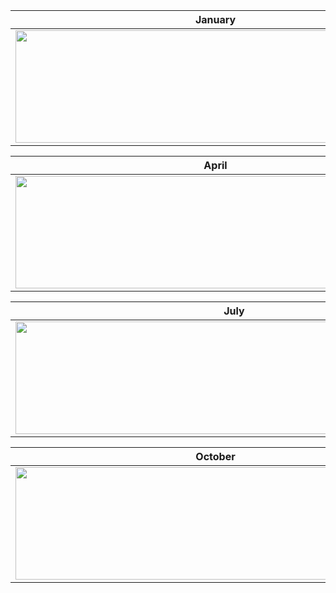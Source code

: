 | January | February | March |
| ----- | ------------ | ------------ |
|<img src="https://i.ibb.co/2NVh6pX/base-calendar-january.png" width="640" height="180"/>|<img src="https://i.ibb.co/z5G0NRK/base-calendar-february.png" width="640" height="180"/>|<img src="https://i.ibb.co/fDVwTcg/base-calendar-march.png" width="640" height="180"/>

| April | May | June |
| ----- | ------------ | ------------ |
|<img src="https://i.ibb.co/PGymgN5/base-calendar-april.png" width="640" height="180"/>|<img src="https://i.ibb.co/YD7d0Wd/base-calendar-may.png" width="640" height="180"/>|<img src="https://i.ibb.co/TRdLGJ0/base-calendar-june.png" width="640" height="180"/>

| July  | August | September |
| ----- | ------------ | ------------ |
|<img src="https://i.ibb.co/wJNtJ6x/base-calendar-july.png" width="700" height="180"/>|<img src="https://i.ibb.co/s9htVqL/base-calendar-august.png" width="700" height="180"/>|<img src="https://i.ibb.co/XLGXwqG/base-calendar-september.png" width="700" height="180"/>

| October  | November | December |
| ----- | ------------ | ------------ |
|<img src="https://i.ibb.co/gVZYjbC/base-calendar-october.png" width="640" height="180"/>|<img src="https://i.ibb.co/2Fc70kd/base-calendar-november.png" width="640" height="180"/>|<img src="https://i.ibb.co/7KjbKdW/base-calendar-december.png" width="640" height="180"/>
